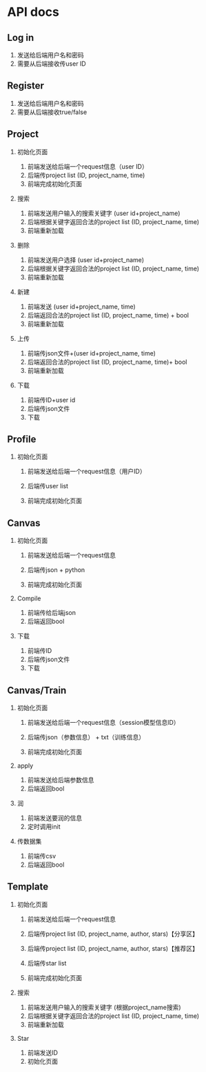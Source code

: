 # API docs



## Log in

1. 发送给后端用户名和密码
2. 需要从后端接收传user ID



## Register

1. 发送给后端用户名和密码
2. 需要从后端接收true/false



## Project

1. 初始化页面
   1. 前端发送给后端一个request信息（user ID）
   2. 后端传project list (ID, project_name, time)
   3. 前端完成初始化页面

2. 搜索
   1. 前端发送用户输入的搜索关键字 (user id+project_name)
   2. 后端根据关键字返回合法的project list (ID, project_name, time)
   3. 前端重新加载
3. 删除
   1. 前端发送用户选择 (user id+project_name)
   2. 后端根据关键字返回合法的project list (ID, project_name, time)
   3. 前端重新加载
4. 新建
   1. 前端发送 (user id+project_name, time)
   2. 后端返回合法的project list (ID, project_name, time) + bool
   3. 前端重新加载
5. 上传
   1. 前端传json文件+(user id+project_name, time)
   2. 后端返回合法的project list (ID, project_name, time)+ bool
   3. 前端重新加载
6. 下载
   1. 前端传ID+user id
   2. 后端传json文件
   3. 下载



## Profile

1. 初始化页面

   1. 前端发送给后端一个request信息（用户ID）

   2. 后端传user list

   3. 前端完成初始化页面



## Canvas

1. 初始化页面

   1. 前端发送给后端一个request信息
   2. 后端传json + python

   3. 前端完成初始化页面

2. Compile
   1. 前端传给后端json
   2. 后端返回bool
3. 下载
   1. 前端传ID
   2. 后端传json文件
   3. 下载



## Canvas/Train

1. 初始化页面

   1. 前端发送给后端一个request信息（session模型信息ID）

   2. 后端传json（参数信息） + txt（训练信息）

   3. 前端完成初始化页面

2. apply
   1. 前端发送给后端参数信息
   2. 后端返回bool
3. 润
   1. 前端发送要润的信息
   2. 定时调用init
4. 传数据集
   1. 前端传csv
   2. 后端返回bool





## Template

1. 初始化页面

   1. 前端发送给后端一个request信息

   2. 后端传project list (ID, project_name, author, stars)【分享区】
   3. 后端传project list (ID, project_name, author, stars)【推荐区】
   4. 后端传star list

   3. 前端完成初始化页面

2. 搜索
   1. 前端发送用户输入的搜索关键字 (根据project_name搜索)
   2. 后端根据关键字返回合法的project list (ID, project_name, time)
   3. 前端重新加载
3. Star
   1. 前端发送ID
   2. 初始化页面
